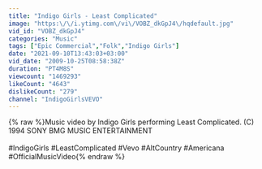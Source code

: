 ```yaml
---
title: "Indigo Girls - Least Complicated"
image: "https:\/\/i.ytimg.com\/vi\/VOBZ_dkGpJ4\/hqdefault.jpg"
vid_id: "VOBZ_dkGpJ4"
categories: "Music"
tags: ["Epic Commercial","Folk","Indigo Girls"]
date: "2021-09-10T13:43:03+03:00"
vid_date: "2009-10-25T08:58:38Z"
duration: "PT4M8S"
viewcount: "1469293"
likeCount: "4643"
dislikeCount: "279"
channel: "IndigoGirlsVEVO"
---
```

{% raw %}Music video by Indigo Girls performing Least Complicated. (C) 1994 SONY BMG MUSIC ENTERTAINMENT<br /><br />#IndigoGirls #LeastComplicated #Vevo #AltCountry #Americana #OfficialMusicVideo{% endraw %}
